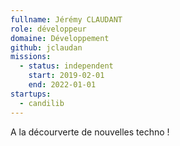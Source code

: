 ```yaml
---
fullname: Jérémy CLAUDANT
role: développeur
domaine: Développement
github: jclaudan
missions:
  - status: independent
    start: 2019-02-01
    end: 2022-01-01
startups:
  - candilib
---
```

A la décourverte de nouvelles techno !
